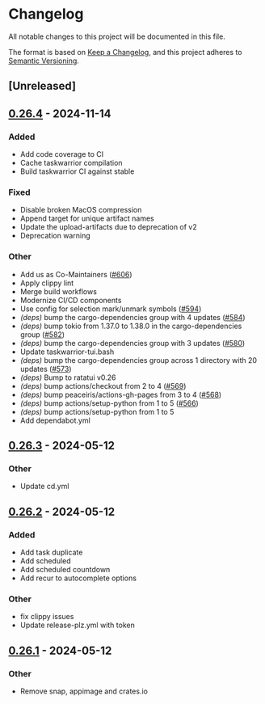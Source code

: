 # Changelog
All notable changes to this project will be documented in this file.

The format is based on [Keep a Changelog](https://keepachangelog.com/en/1.0.0/),
and this project adheres to [Semantic Versioning](https://semver.org/spec/v2.0.0.html).

## [Unreleased]

## [0.26.4](https://github.com/kdheepak/taskwarrior-tui/compare/v0.26.3...v0.26.4) - 2024-11-14

### Added

- Add code coverage to CI
- Cache taskwarrior compilation
- Build taskwarrior CI against stable

### Fixed

- Disable broken MacOS compression
- Append target for unique artifact names
- Update the upload-artifacts due to deprecation of v2
- Deprecation warning

### Other

- Add us as Co-Maintainers ([#606](https://github.com/kdheepak/taskwarrior-tui/pull/606))
- Apply clippy lint
- Merge build workflows
- Modernize CI/CD components
- Use config for selection mark/unmark symbols ([#594](https://github.com/kdheepak/taskwarrior-tui/pull/594))
- *(deps)* bump the cargo-dependencies group with 4 updates ([#584](https://github.com/kdheepak/taskwarrior-tui/pull/584))
- *(deps)* bump tokio from 1.37.0 to 1.38.0 in the cargo-dependencies group ([#582](https://github.com/kdheepak/taskwarrior-tui/pull/582))
- *(deps)* bump the cargo-dependencies group with 3 updates ([#580](https://github.com/kdheepak/taskwarrior-tui/pull/580))
- Update taskwarrior-tui.bash
- *(deps)* bump the cargo-dependencies group across 1 directory with 20 updates ([#573](https://github.com/kdheepak/taskwarrior-tui/pull/573))
- *(deps)* Bump to ratatui v0.26
- *(deps)* bump actions/checkout from 2 to 4 ([#569](https://github.com/kdheepak/taskwarrior-tui/pull/569))
- *(deps)* bump peaceiris/actions-gh-pages from 3 to 4 ([#568](https://github.com/kdheepak/taskwarrior-tui/pull/568))
- *(deps)* bump actions/setup-python from 1 to 5 ([#566](https://github.com/kdheepak/taskwarrior-tui/pull/566))
- *(deps)* bump actions/setup-python from 1 to 5
- Add dependabot.yml

## [0.26.3](https://github.com/kdheepak/taskwarrior-tui/compare/v0.26.2...v0.26.3) - 2024-05-12

### Other
- Update cd.yml

## [0.26.2](https://github.com/kdheepak/taskwarrior-tui/compare/v0.26.1...v0.26.2) - 2024-05-12

### Added
- Add task duplicate
- Add scheduled
- Add scheduled countdown
- Add recur to autocomplete options

### Other
- fix clippy issues
- Update release-plz.yml with token

## [0.26.1](https://github.com/kdheepak/taskwarrior-tui/compare/v0.26.0...v0.26.1) - 2024-05-12

### Other
- Remove snap, appimage and crates.io
